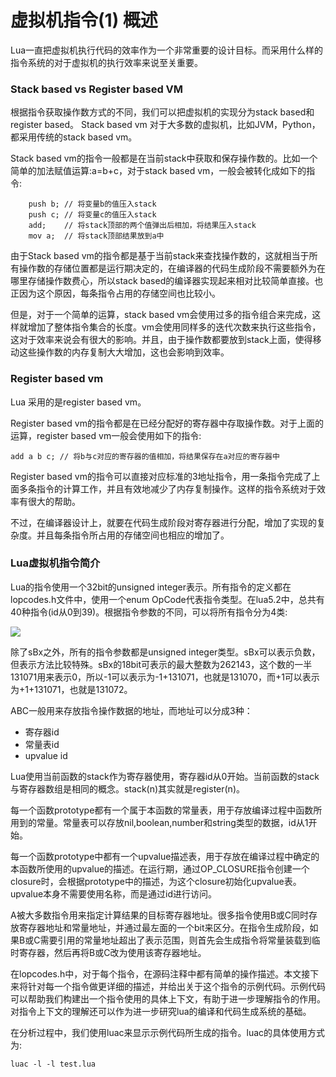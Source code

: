 # 虚拟机指令(1) 概述 

Lua一直把虚拟机执行代码的效率作为一个非常重要的设计目标。而采用什么样的指令系统的对于虚拟机的执行效率来说至关重要。


### **Stack based vs Register based VM**



根据指令获取操作数方式的不同，我们可以把虚拟机的实现分为stack based和register based。
Stack based vm
对于大多数的虚拟机，比如JVM，Python，都采用传统的stack based vm。

Stack based vm的指令一般都是在当前stack中获取和保存操作数的。比如一个简单的加法赋值运算:a=b+c，对于stack based vm，一般会被转化成如下的指令:

```
    push b; // 将变量b的值压入stack  
    push c; // 将变量c的值压入stack  
    add;    // 将stack顶部的两个值弹出后相加，将结果压入stack  
    mov a;  // 将stack顶部结果放到a中  

```

由于Stack based vm的指令都是基于当前stack来查找操作数的，这就相当于所有操作数的存储位置都是运行期决定的，在编译器的代码生成阶段不需要额外为在哪里存储操作数费心，所以stack based的编译器实现起来相对比较简单直接。也正因为这个原因，每条指令占用的存储空间也比较小。

但是，对于一个简单的运算，stack based vm会使用过多的指令组合来完成，这样就增加了整体指令集合的长度。vm会使用同样多的迭代次数来执行这些指令，这对于效率来说会有很大的影响。并且，由于操作数都要放到stack上面，使得移动这些操作数的内存复制大大增加，这也会影响到效率。


### **Register based vm**


Lua 采用的是register based vm。

Register based vm的指令都是在已经分配好的寄存器中存取操作数。对于上面的运算，register based vm一般会使用如下的指令:

```
add a b c; // 将b与c对应的寄存器的值相加，将结果保存在a对应的寄存器中  
```

Register based vm的指令可以直接对应标准的3地址指令，用一条指令完成了上面多条指令的计算工作，并且有效地减少了内存复制操作。这样的指令系统对于效率有很大的帮助。

不过，在编译器设计上，就要在代码生成阶段对寄存器进行分配，增加了实现的复杂度。并且每条指令所占用的存储空间也相应的增加了。

### **Lua虚拟机指令简介**




Lua的指令使用一个32bit的unsigned integer表示。所有指令的定义都在lopcodes.h文件中，使用一个enum OpCode代表指令类型。在lua5.2中，总共有40种指令(id从0到39)。根据指令参数的不同，可以将所有指令分为4类:

![](https://git.gitbook.com/raw/wyyhzc/-lua5-2-/master/1357792149_6544.png?token=d3l5aHpjOjkyODA1MGVkLTMxZDEtNDFmOS04MjY3LWU1YzdmNjU4M2U3Nw%3D%3D)

除了sBx之外，所有的指令参数都是unsigned integer类型。sBx可以表示负数，但表示方法比较特殊。sBx的18bit可表示的最大整数为262143，这个数的一半131071用来表示0，所以-1可以表示为-1+131071，也就是131070，而+1可以表示为+1+131071，也就是131072。

ABC一般用来存放指令操作数据的地址，而地址可以分成3种：
* 寄存器id
* 常量表id
* upvalue id

Lua使用当前函数的stack作为寄存器使用，寄存器id从0开始。当前函数的stack与寄存器数组是相同的概念。stack(n)其实就是register(n)。

每一个函数prototype都有一个属于本函数的常量表，用于存放编译过程中函数所用到的常量。常量表可以存放nil,boolean,number和string类型的数据，id从1开始。

每一个函数prototype中都有一个upvalue描述表，用于存放在编译过程中确定的本函数所使用的upvalue的描述。在运行期，通过OP_CLOSURE指令创建一个closure时，会根据prototype中的描述，为这个closure初始化upvalue表。upvalue本身不需要使用名称，而是通过id进行访问。

A被大多数指令用来指定计算结果的目标寄存器地址。很多指令使用B或C同时存放寄存器地址和常量地址，并通过最左面的一个bit来区分。在指令生成阶段，如果B或C需要引用的常量地址超出了表示范围，则首先会生成指令将常量装载到临时寄存器，然后再将B或C改为使用该寄存器地址。

在lopcodes.h中，对于每个指令，在源码注释中都有简单的操作描述。本文接下来将针对每一个指令做更详细的描述，并给出关于这个指令的示例代码。示例代码可以帮助我们构建出一个指令使用的具体上下文，有助于进一步理解指令的作用。对指令上下文的理解还可以作为进一步研究lua的编译和代码生成系统的基础。

在分析过程中，我们使用luac来显示示例代码所生成的指令。luac的具体使用方式为:

```
luac -l -l test.lua  
```

